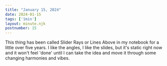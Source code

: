 ```yaml
---
title: "January 15, 2024"
date: 2024-01-15
tags: ['1min']
layout: minute.njk
postnumber: 15
---
```



This thing has been called Slider Rays or Lines Above in my notebook for a little over five years. I like the angles, I like the slides, but it's static right now and it won't feel 'done' until I can take the idea and move it through some changing harmonies and vibes.




